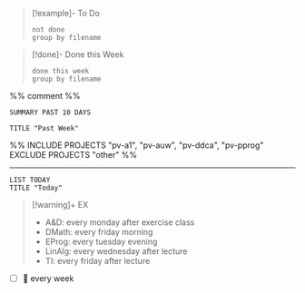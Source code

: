 
>[!example]- To Do
>```tasks
>not done
>group by filename
>```

>[!done]- Done this Week
>```tasks
>done this week
>group by filename
>```


%%
comment
%%

<!--
comment
-->

```toggl
SUMMARY PAST 10 DAYS

TITLE "Past Week"
```
%%
INCLUDE PROJECTS "pv-a1", "pv-auw", "pv-ddca", "pv-pprog"
EXCLUDE PROJECTS "other"
%%
___

```toggl
LIST TODAY
TITLE "Today"
```




> [!warning]+ EX
> - A&D: every monday after exercise class
> - DMath: every friday morning
> - EProg: every tuesday evening
> - LinAlg: every wednesday after lecture
> - TI: every friday after lecture


- [ ] 🔁 every week 
```tasks

```